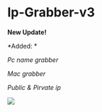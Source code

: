 # Ip-Grabber-v3
**New Update!**

*Added: *

*Pc name grabber*

*Mac grabber*

*Public & Pirvate ip*

<a href="https://discord.gg/Rxstpec">
  <img align="center" src="https://cdn.discordapp.com/attachments/725732636940828782/743652226895183942/unknown.png"/>
</a>
